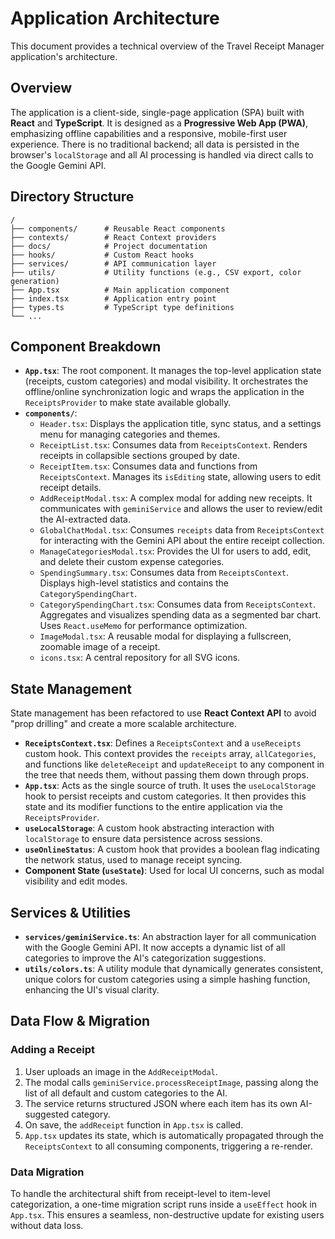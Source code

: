 # Application Architecture

This document provides a technical overview of the Travel Receipt Manager application's architecture.

## Overview

The application is a client-side, single-page application (SPA) built with **React** and **TypeScript**. It is designed as a **Progressive Web App (PWA)**, emphasizing offline capabilities and a responsive, mobile-first user experience. There is no traditional backend; all data is persisted in the browser's `localStorage` and all AI processing is handled via direct calls to the Google Gemini API.

## Directory Structure

```
/
├── components/      # Reusable React components
├── contexts/        # React Context providers
├── docs/            # Project documentation
├── hooks/           # Custom React hooks
├── services/        # API communication layer
├── utils/           # Utility functions (e.g., CSV export, color generation)
├── App.tsx          # Main application component
├── index.tsx        # Application entry point
├── types.ts         # TypeScript type definitions
└── ...
```

## Component Breakdown

-   **`App.tsx`**: The root component. It manages the top-level application state (receipts, custom categories) and modal visibility. It orchestrates the offline/online synchronization logic and wraps the application in the `ReceiptsProvider` to make state available globally.
-   **`components/`**:
    -   `Header.tsx`: Displays the application title, sync status, and a settings menu for managing categories and themes.
    -   `ReceiptList.tsx`: Consumes data from `ReceiptsContext`. Renders receipts in collapsible sections grouped by date.
    -   `ReceiptItem.tsx`: Consumes data and functions from `ReceiptsContext`. Manages its `isEditing` state, allowing users to edit receipt details.
    -   `AddReceiptModal.tsx`: A complex modal for adding new receipts. It communicates with `geminiService` and allows the user to review/edit the AI-extracted data.
    -   `GlobalChatModal.tsx`: Consumes `receipts` data from `ReceiptsContext` for interacting with the Gemini API about the entire receipt collection.
    -   `ManageCategoriesModal.tsx`: Provides the UI for users to add, edit, and delete their custom expense categories.
    -   `SpendingSummary.tsx`: Consumes data from `ReceiptsContext`. Displays high-level statistics and contains the `CategorySpendingChart`.
    -   `CategorySpendingChart.tsx`: Consumes data from `ReceiptsContext`. Aggregates and visualizes spending data as a segmented bar chart. Uses `React.useMemo` for performance optimization.
    -   `ImageModal.tsx`: A reusable modal for displaying a fullscreen, zoomable image of a receipt.
    -   `icons.tsx`: A central repository for all SVG icons.

## State Management

State management has been refactored to use **React Context API** to avoid "prop drilling" and create a more scalable architecture.

-   **`ReceiptsContext.tsx`**: Defines a `ReceiptsContext` and a `useReceipts` custom hook. This context provides the `receipts` array, `allCategories`, and functions like `deleteReceipt` and `updateReceipt` to any component in the tree that needs them, without passing them down through props.
-   **`App.tsx`**: Acts as the single source of truth. It uses the `useLocalStorage` hook to persist receipts and custom categories. It then provides this state and its modifier functions to the entire application via the `ReceiptsProvider`.
-   **`useLocalStorage`**: A custom hook abstracting interaction with `localStorage` to ensure data persistence across sessions.
-   **`useOnlineStatus`**: A custom hook that provides a boolean flag indicating the network status, used to manage receipt syncing.
-   **Component State (`useState`)**: Used for local UI concerns, such as modal visibility and edit modes.

## Services & Utilities

-   **`services/geminiService.ts`**: An abstraction layer for all communication with the Google Gemini API. It now accepts a dynamic list of all categories to improve the AI's categorization suggestions.
-   **`utils/colors.ts`**: A utility module that dynamically generates consistent, unique colors for custom categories using a simple hashing function, enhancing the UI's visual clarity.

## Data Flow & Migration

### Adding a Receipt

1.  User uploads an image in the `AddReceiptModal`.
2.  The modal calls `geminiService.processReceiptImage`, passing along the list of all default and custom categories to the AI.
3.  The service returns structured JSON where each item has its own AI-suggested category.
4.  On save, the `addReceipt` function in `App.tsx` is called.
5.  `App.tsx` updates its state, which is automatically propagated through the `ReceiptsContext` to all consuming components, triggering a re-render.

### Data Migration

To handle the architectural shift from receipt-level to item-level categorization, a one-time migration script runs inside a `useEffect` hook in `App.tsx`. This ensures a seamless, non-destructive update for existing users without data loss.